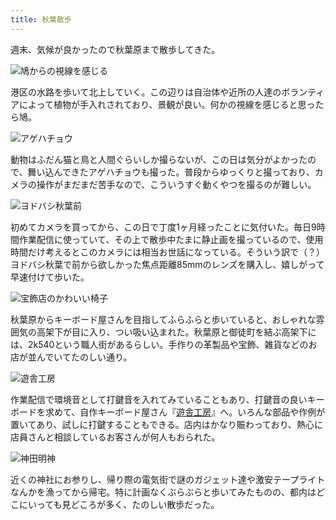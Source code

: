 ```yaml
---
title: 秋葉散歩
---
```

週末、気候が良かったので秋葉原まで散歩してきた。

![](https://lh6.googleusercontent.com/PLox8q_t1mUS8PV5TOHrUMsJpLSuhRi2FLcEftL38uaN-f8JFhMjnaHWIK-1Fd6yRJSR7Vsb-JJRBrkAk29qh_8eUuWJABxbevcXp9J0YcQjTImZNxJOf5Wup8PDFEISOgRHwvdfcSRXO1wb50wTrHo "鳩からの視線を感じる")

港区の水路を歩いて北上していく。この辺りは自治体や近所の人達のボランティアによって植物が手入れされており、景観が良い。何かの視線を感じると思ったら鳩。

![](https://lh4.googleusercontent.com/oVlOfPZbFi5u5CbQ4jc55YtUyBhK9e9vSe8WKa4RuMskeCGSYF0Tr9lgg3OpKBlESPautiaQATa6pxdUTPL5f7qMc89bbiR3-K1MDdNVw2DflafLyDl99aCn9WGFLXUmjN8cbbiFay9YPC4WAji_6hg "アゲハチョウ")

動物はふだん猫と鳥と人間ぐらいしか撮らないが、この日は気分がよかったので、舞い込んできたアゲハチョウも撮った。普段からゆっくりと撮っており、カメラの操作がまだまだ苦手なので、こういうすぐ動くやつを撮るのが難しい。

![](https://lh4.googleusercontent.com/s0xGvAsz1bWRkNe2XRGROtRskO1tcN7cM2sBzTs4bLnZVlPalQywnfcRGJUr2TJzwCn6LHo4oHCsuDbTWQHIOFlnkqKIIlhkvNNojl6BefnevLqBANdJsUDHFO6QgPnrSiSXpl0Smktuck3f8O3UbM4 "ヨドバシ秋葉前")

初めてカメラを買ってから、この日で丁度1ヶ月経ったことに気付いた。毎日9時間作業配信に使っていて、その上で散歩中たまに静止画を撮っているので、使用時間だけ考えるとこのカメラには相当お世話になっている。そういう訳で（？）ヨドバシ秋葉で前から欲しかった焦点距離85mmのレンズを購入し、嬉しがって早速付けて歩いた。

![](https://lh5.googleusercontent.com/8jJxVJ3CBwU2mGsBmNTN-ixqQKONYQREJ60Y6LfBKt59QscQ8LqGa6Ev6epuBW2KjzKfaCVD9kD_Y4EEbDbjeK9dtD2Yd50316RpFQtQaPYgZ6c-cCkHdP8aFqVLJKnhebs6HQ6DgtYPhI8LcBHQi38 "宝飾店のかわいい椅子")

秋葉原からキーボード屋さんを目指してふらふらと歩いていると、おしゃれな雰囲気の高架下が目に入り、つい吸い込まれた。秋葉原と御徒町を結ぶ高架下には、2k540という職人街があるらしい。手作りの革製品や宝飾、雑貨などのお店が並んでいてたのしい通り。

![](https://lh6.googleusercontent.com/-ZBvr_mzgofytI4mbQt5N6NHYJDzzfE1FTiZrvyv9597kCE6GS8mGjgzGQJHLcCNNEcoqdRnXLeDICchFfnLeLNyhoZPrXJUz_5fzM3nXN0wKWjztvUobwCklIfGow5qqGTxNwYoJ0WZzhvQPFzE8aE "遊舎工房")

作業配信で環境音として打鍵音を入れてみていることもあり、打鍵音の良いキーボードを求めて、自作キーボード屋さん『[遊舎工房](https://yushakobo.jp/)』へ。いろんな部品や作例が置いてあり、試しに打鍵することもできる。店内はかなり賑わっており、熱心に店員さんと相談しているお客さんが何人もおられた。

![](https://lh4.googleusercontent.com/UT2FQVaMp0_24aSSrkzO5hPA_Ou5DryQAdv4LxXNi0cex9788vp0Jq4tbD50fycR-t-J3_qyD8zoZDRFyCkfYw5bjuC-DnpfDVF9N7szz5Iw50qX9KQsJvH7Nh6QqUVtG_Ck8Z9KUcvia_N4xkvooRw "神田明神")

近くの神社にお参りし、帰り際の電気街で謎のガジェット達や激安テープライトなんかを漁ってから帰宅。特に計画なくぶらぶらと歩いてみたものの、都内はどこにいっても見どころが多く、たのしい散歩だった。

